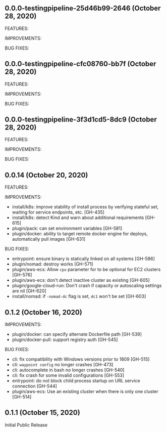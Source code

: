 ## 0.0.0-testingpipeline-25d46b99-2646 (October 28, 2020)

FEATURES:

IMPROVEMENTS:

BUG FIXES:


## 0.0.0-testingpipeline-cfc08760-bb7f (October 28, 2020)

FEATURES:

IMPROVEMENTS:

BUG FIXES:


## 0.0.0-testingpipeline-3f3d1cd5-8dc9 (October 28, 2020)

FEATURES:

IMPROVEMENTS:

BUG FIXES:


## 0.0.14 (October 20, 2020)

FEATURES:

IMPROVEMENTS:

* install/k8s: improve stability of install process by verifying stateful set, waiting for service endpoints, etc. [GH-435]
* install/k8s: detect Kind and warn about additional requirements [GH-615]
* plugin/pack: can set environment variables [GH-581]
* plugin/docker: ability to target remote docker engine for deploys, automatically pull images [GH-631]

BUG FIXES:

* entrypoint: ensure binary is statically linked on all systems [GH-586]
* plugin/nomad: destroy works [GH-571]
* plugin/aws-ecs: Allow `cpu` parameter for to be optional for EC2 clusters [GH-576]
* plugin/aws-ecs: don't detect inactive cluster as existing [GH-605]
* plugin/google-cloud-run: Don't crash if capacity or autoscaling settings are nil [GH-620]
* install/nomad: if `-nomad-dc` flag is set, `dc1` won't be set [GH-603]

## 0.1.2 (October 16, 2020)

IMPROVEMENTS:

* plugin/docker: can specify alternate Dockerfile path [GH-539]
* plugin/docker-pull: support registry auth [GH-545]

BUG FIXES:

* cli: fix compatibility with Windows versions prior to 1809 [GH-515]
* cli: `waypoint config` no longer crashes [GH-473]
* cli: autocomplete in bash no longer crashes [GH-540]
* cli: fix crash for some invalid configurations [GH-553]
* entrypoint: do not block child process startup on URL service connection [GH-544]
* plugin/aws-ecs: Use an existing cluster when there is only one cluster [GH-514]

## 0.1.1 (October 15, 2020)

Initial Public Release
